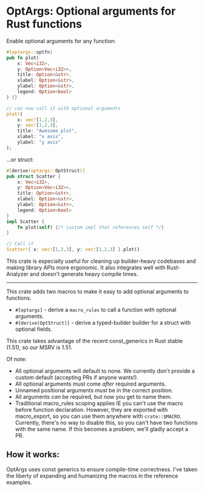 # OptArgs: Optional arguments for Rust functions

Enable optional arguments for any function:

```rust
#[optargs::optfn]
pub fn plot(
    x: Vec<i32>,
    y: Option<Vec<i32>>,
    title: Option<&str>,
    xlabel: Option<&str>,
    ylabel: Option<&str>,
    legend: Option<bool>
) {}

// can now call it with optional arguments
plot!(
    x: vec![1,2,3], 
    y: vec![1,2,3], 
    title: "Awesome plot", 
    xlabel: "x axis", 
    ylabel: "y axis"
);
```

...or struct:

```rust
#[derive(optargs::OptStruct)]
pub struct Scatter {
    x: Vec<i32>,
    y: Option<Vec<i32>>,
    title: Option<&str>,
    xlabel: Option<&str>,
    ylabel: Option<&str>,
    legend: Option<bool>
}
impl Scatter {
    fn plot(self) {/* custom impl that references self */}
}

// Call it
Scatter!{ x: vec![1,2,3], y: vec![1,2,3] }.plot()
```

This crate is especially useful for cleaning up builder-heavy codebases and making library APIs more ergonomic. It also integrates well with Rust-Analyzer and doesn't generate heavy compile times.

---

This crate adds two macros to make it easy to add optional arguments to functions.
- `#[optargs]` - derive a `macro_rules` to call a function with optional arguments.
- `#[derive(OptStruct)]` - derive a typed-builder builder for a struct with optional fields.

This crate takes advantage of the recent const_generics in Rust stable (1.51), so our MSRV is 1.51.

Of note:
- All optional arguments will default to none. We currently don't provide a custom default (accepting PRs if anyone wants!).
- All optional arguments must come *after* required arguments.
- Unnamed positional arguments *must* be in the correct position.
- All arguments *can* be required, but now you get to name them.
- Traditional macro_rules scoping applies IE you can't use the macro before function declaration. However, they are exported with macro_export, so you can use them anywhere with `crate::$MACRO`. Currently, there's no way to disable this, so you can't have two functions with the same name. If this becomes a problem, we'll gladly accept a PR.

## How it works:
OptArgs uses const generics to ensure compile-time correctness. I've taken the liberty of expanding and humanizing the macros in the reference examples. 

